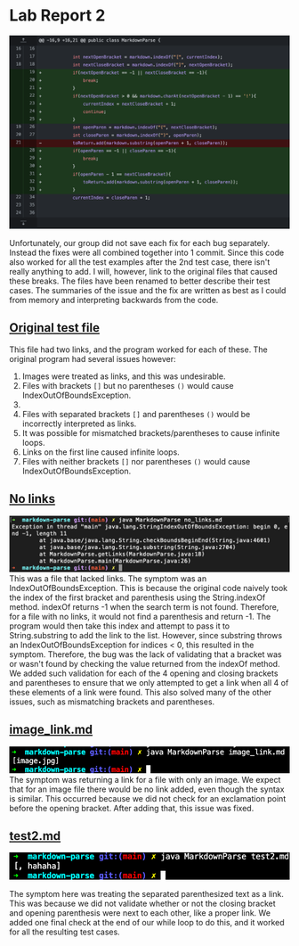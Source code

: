 # Lab Report 2

![code_changes.png](images/code_changes.png)

Unfortunately, our group did not save each fix for each bug separately. Instead the fixes were all combined together into 1 commit. Since this code also worked for all the test examples after the 2nd test case, there isn't really anything to add.
I will, however, link to the original files that caused these breaks. The files have been renamed to better describe their test cases. The summaries of the issue and the fix are written as best as I could from memory and interpreting backwards from the code.

## [Original test file](test-file.md)

This file had two links, and the program worked for each of these. The original program had several issues however:

1. Images were treated as links, and this was undesirable.
2. Files with brackets `[]` but no parentheses `()` would cause IndexOutOfBoundsException.
3. 
3. Files with separated brackets `[]` and parentheses `()`  would be incorrectly interpreted as links.
4. It was possible for mismatched brackets/parentheses to cause infinite loops.
5. Links on the first line caused infinite loops.
6. Files with neither brackets `[]` nor parentheses `()` would cause IndexOutOfBoundsException.

## [No links](no_links.md)
![no_links_before_fix](images/no_links_before_fix.png)
This was a file that lacked links. The symptom was an IndexOutOfBoundsException. This is because the original code naively took the index of the first bracket and parenthesis using the String.indexOf method. indexOf returns -1 when the search term is not found. Therefore, for a file with no links, it would not find a parenthesis and return -1. The program would then take this index and attempt to pass it to String.substring to add the link to the list. However, since substring throws an IndexOutOfBoundsException for indices < 0, this resulted in the symptom. Therefore, the bug was the lack of validating that a bracket was or wasn't found by checking the value returned from the indexOf method. We added such validation for each of the 4 opening and closing brackets and parentheses to ensure that we only attempted to get a link when all 4 of these elements of a link were found. This also solved many of the other issues, such as mismatching brackets and parentheses.

## [image_link.md](image_link.md)
![image test](images/Image_Link_test.png)
The symptom was returning a link for a file with only an image. We expect that for an image file there would be no link added, even though the syntax is similar. This occurred because we did not check for an exclamation point before the opening bracket. After adding that, this issue was fixed.

## [test2.md](test2.md)
![separate parenthesis](images/Separate_Parenthesis.png)

The symptom here was treating the separated parenthesized text as a link. This was because we did not validate whether or not the closing bracket and opening parenthesis were next to each other, like a proper link. We added one final check at the end of our while loop to do this, and it worked for all the resulting test cases.